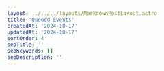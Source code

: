 ```yaml
---
layout: ../../../layouts/MarkdownPostLayout.astro
title: 'Queued Events'
createdAt: '2024-10-17'
updatedAt: '2024-10-17'
sortOrder: 4
seoTitle: ''
seoKeywords: []
seoDescription: ''
---
```

